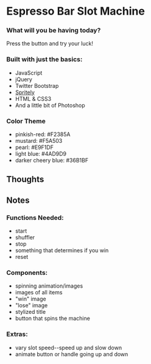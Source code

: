 # Espresso Bar Slot Machine

### What will you be having today?

Press the button and try your luck!

### Built with just the basics:

* JavaScript
* jQuery
* Twitter Bootstrap
* <a href="http://spritely.net/" target="_blank">Spritely</a>
* HTML & CSS3
* And a little bit of Photoshop

### Color Theme

* pinkish-red: #F2385A
* mustard: #F5A503
* pearl: #E9F1DF
* light blue: #4AD9D9
* darker cheery blue: #36B1BF

## Thoughts

## Notes

### Functions Needed:

+ start
+ shuffler
+ stop
+ something that determines if you win
+ reset

### Components:

+ spinning animation/images
+ images of all items
+ "win" image
+ "lose" image
+ stylized title
+ button that spins the machine

### Extras:

+ vary slot speed--speed up and slow down
+ animate button or handle going up and down